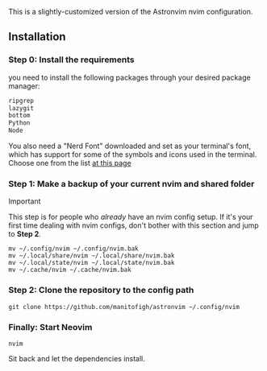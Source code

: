 This is a slightly-customized version of the Astronvim nvim configuration.

## Installation

### Step 0: Install the requirements

you need to install the following packages through your desired package manager:
```bash
ripgrep
lazygit
bottom
Python
Node
```

You also need a "Nerd Font" downloaded and set as your terminal's font, which has support for some of the symbols and icons used in the terminal.
Choose one from the list [at this page](https://www.nerdfonts.com/font-downloads)

### Step 1: Make a backup of your current nvim and shared folder

> [!IMPORTANT]
> This step is for people who _already_ have an nvim config setup.
> If it's your first time dealing with nvim configs, don't bother with this section and jump to **Step 2**.

```shell
mv ~/.config/nvim ~/.config/nvim.bak
mv ~/.local/share/nvim ~/.local/share/nvim.bak
mv ~/.local/state/nvim ~/.local/state/nvim.bak
mv ~/.cache/nvim ~/.cache/nvim.bak
```

### Step 2: Clone the repository to the config path

```shell
git clone https://github.com/manitofigh/astronvim ~/.config/nvim
```

### Finally: Start Neovim

```shell
nvim
```

Sit back and let the dependencies install.
